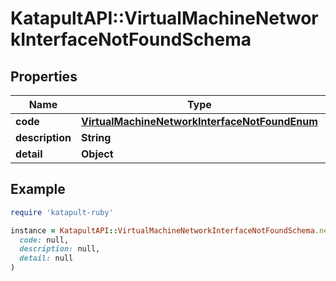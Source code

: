 # KatapultAPI::VirtualMachineNetworkInterfaceNotFoundSchema

## Properties

| Name | Type | Description | Notes |
| ---- | ---- | ----------- | ----- |
| **code** | [**VirtualMachineNetworkInterfaceNotFoundEnum**](VirtualMachineNetworkInterfaceNotFoundEnum.md) |  | [optional] |
| **description** | **String** |  | [optional] |
| **detail** | **Object** |  | [optional] |

## Example

```ruby
require 'katapult-ruby'

instance = KatapultAPI::VirtualMachineNetworkInterfaceNotFoundSchema.new(
  code: null,
  description: null,
  detail: null
)
```

